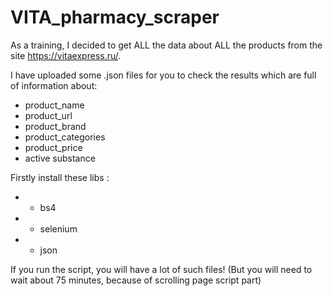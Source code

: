 # VITA_pharmacy_scraper



As a training, I decided to get ALL the data about ALL the products from the site https://vitaexpress.ru/. 

I have uploaded some .json files for you to check the results which are full of information about: 
- product_name
- product_url
- product_brand
- product_categories
- product_price
- active substance

Firstly install these libs :
- - bs4
- - selenium
- - json

If you run the script, you will have a lot of such files! (But you will need to wait about 75 minutes, because of scrolling page script part)
